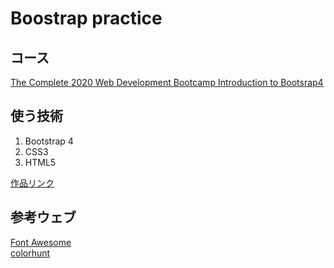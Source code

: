 <h1>Boostrap practice</h1>
<h2>コース</h2>
<a href="https://www.udemy.com/course/the-complete-web-development-bootcamp/">The Complete 2020 Web Development Bootcamp Introduction to Bootsrap4</a>
<h2>使う技術</h2>
<ol>
<li>Bootstrap 4</li>
<li>CSS3</li>
<li>HTML5</li>
</ol>
<a href="https://agrokb.github.io/web-camp-bootstrap/index.html">作品リンク</a>
<h2>参考ウェブ</h2>
<a href="https://fontawesome.com/icons/apple?style=brands">Font Awesome</a>
</br>
<a href="https://colorhunt.co/">colorhunt</a>

